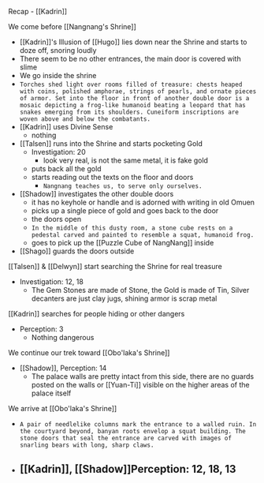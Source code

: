 Recap - [[Kadrin]]

We come before [[Nangnang's Shrine]]
- [[Kadrin]]'s Illusion of [[Hugo]] lies down near the Shrine and starts to doze off, snoring loudly
- There seem to be no other entrances, the main door is covered with slime
- We go inside the shrine
- `Torches shed light over rooms filled of treasure: chests heaped with coins, polished amphorae, strings of pearls, and ornate pieces of armor. Set into the floor in front of another double door is a mosaic depicting a frog-like humanoid beating a leopard that has snakes emerging from its shoulders. Cuneiform inscriptions are woven above and below the combatants.`
- [[Kadrin]] uses Divine Sense
	- nothing
- [[Talsen]] runs into the Shrine and starts pocketing Gold
	- Investigation: 20
		- look very real, is not the same metal, it is fake gold
	- puts back all the gold
	- starts reading out the texts on the floor and doors
		- `Nangnang teaches us, to serve only ourselves.`
- [[Shadow]] investigates the other double doors
	- it has no keyhole or handle and is adorned with writing in old Omuen
	- picks up a single piece of gold and goes back to the door
	- the doors open
	- `In the middle of this dusty room, a stone cube rests on a pedestal carved and painted to resemble a squat, humanoid frog.`
	- goes to pick up the [[Puzzle Cube of NangNang]] inside
- [[Shago]] guards the doors outside

[[Talsen]] & [[Delwyn]] start searching the Shrine for real treasure
- Investigation: 12, 18
	- The Gem Stones are made of Stone, the Gold is made of Tin, Silver decanters are just clay jugs, shining armor is scrap metal

[[Kadrin]] searches for people hiding or other dangers
- Perception: 3
	- Nothing dangerous

We continue our trek toward [[Obo'laka's Shrine]]
- [[Shadow]], Perception: 14
	- The palace walls are pretty intact from this side, there are no guards posted on the walls or [[Yuan-Ti]] visible on the higher areas of the palace itself

We arrive at [[Obo'laka's Shrine]]
- `A pair of needlelike columns mark the entrance to a walled ruin. In the courtyard beyond, banyan roots envelop a squat building. The stone doors that seal the entrance are carved with images of snarling bears with long, sharp claws.`
- [[Kadrin]], [[Shadow]]Perception: 12, 18, 13
	- 